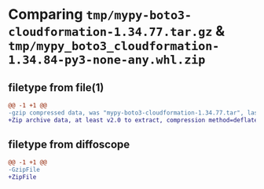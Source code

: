 # Comparing `tmp/mypy-boto3-cloudformation-1.34.77.tar.gz` & `tmp/mypy_boto3_cloudformation-1.34.84-py3-none-any.whl.zip`

## filetype from file(1)

```diff
@@ -1 +1 @@
-gzip compressed data, was "mypy-boto3-cloudformation-1.34.77.tar", last modified: Wed Apr  3 19:32:38 2024, max compression
+Zip archive data, at least v2.0 to extract, compression method=deflate
```

## filetype from diffoscope

```diff
@@ -1 +1 @@
-GzipFile
+ZipFile
```

